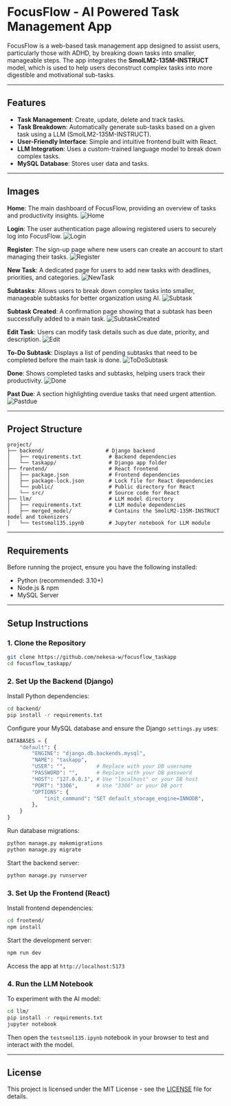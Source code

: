 # FocusFlow - AI Powered Task Management App

FocusFlow is a web-based task management app designed to assist users, particularly those with ADHD, by breaking down tasks into smaller, manageable steps. The app integrates the **SmolLM2-135M-INSTRUCT** model, which is used to help users deconstruct complex tasks into more digestible and motivational sub-tasks.

---

## Features

* **Task Management**: Create, update, delete and track tasks.
* **Task Breakdown**: Automatically generate sub-tasks based on a given task using a LLM (SmolLM2-135M-INSTRUCT).
* **User-Friendly Interface**: Simple and intuitive frontend built with React.
* **LLM Integration**: Uses a custom-trained language model to break down complex tasks.
* **MySQL Database**: Stores user data and tasks.

---

## Images

**Home**: The main dashboard of FocusFlow, providing an overview of tasks and productivity insights.
![Home](screenshots/home.png)

**Login**: The user authentication page allowing registered users to securely log into FocusFlow.
![Login](screenshots/login.png)

**Register**: The sign-up page where new users can create an account to start managing their tasks.
![Register](screenshots/register.png)

**New Task**: A dedicated page for users to add new tasks with deadlines, priorities, and categories.
![NewTask](screenshots/newtask.png)

**Subtasks**: Allows users to break down complex tasks into smaller, manageable subtasks for better organization using AI.
![Subtask](screenshots/subtasks.png)

**Subtask Created**: A confirmation page showing that a subtask has been successfully added to a main task.
![SubtaskCreated](screenshots/subtaskscreated.png)

**Edit Task**: Users can modify task details such as due date, priority, and description.
![Edit](screenshots/edittask.png)

**To-Do Subtask**: Displays a list of pending subtasks that need to be completed before the main task is done.
![ToDoSubtask](screenshots/todosubtasks.png)

**Done**: Shows completed tasks and subtasks, helping users track their productivity.
![Done](screenshots/done.png)

**Past Due**: A section highlighting overdue tasks that need urgent attention.
![Pastdue](screenshots/pastdue.png)

---

## Project Structure

```
project/
├── backend/                    # Django backend
│   ├── requirements.txt         # Backend dependencies
│   └── taskapp/                 # Django app folder
├── frontend/                    # React frontend
│   ├── package.json             # Frontend dependencies
│   ├── package-lock.json        # Lock file for React dependencies
│   └── public/                  # Public directory for React
│   └── src/                     # Source code for React
├── llm/                         # LLM model directory
│   ├── requirements.txt         # LLM module dependencies
│   ├── merged_model/            # Contains the SmolLM2-135M-INSTRUCT model and tokenizers
│   └── testsmol135.ipynb        # Jupyter notebook for LLM module
```

---

## Requirements

Before running the project, ensure you have the following installed:

* Python (recommended: 3.10+)
* Node.js & npm
* MySQL Server

---

## Setup Instructions

### 1. **Clone the Repository**

```bash
git clone https://github.com/nekesa-w/focusflow_taskapp
cd focusflow_taskapp/
```

### 2. **Set Up the Backend (Django)**

Install Python dependencies:

```bash
cd backend/
pip install -r requirements.txt
```

Configure your MySQL database and ensure the Django `settings.py` uses:

```python
DATABASES = {
    "default": {
        "ENGINE": "django.db.backends.mysql",
        "NAME": "taskapp",
        "USER": "",          # Replace with your DB username
        "PASSWORD": "",      # Replace with your DB password
        "HOST": "127.0.0.1", # Use "localhost" or your DB host
        "PORT": "3306",      # Use "3306" or your DB port
        "OPTIONS": {
            "init_command": "SET default_storage_engine=INNODB",
        },
    }
}
```

Run database migrations:

```bash
python manage.py makemigrations
python manage.py migrate
```

Start the backend server:

```bash
python manage.py runserver
```

### 3. **Set Up the Frontend (React)**

Install frontend dependencies:

```bash
cd frontend/
npm install
```

Start the development server:

```bash
npm run dev
```

Access the app at `http://localhost:5173`

### 4. **Run the LLM Notebook**

To experiment with the AI model:

```bash
cd llm/
pip install -r requirements.txt
jupyter notebook
```

Then open the `testsmol135.ipynb` notebook in your browser to test and interact with the model.

---

## License

This project is licensed under the MIT License - see the [LICENSE](LICENSE) file for details.
